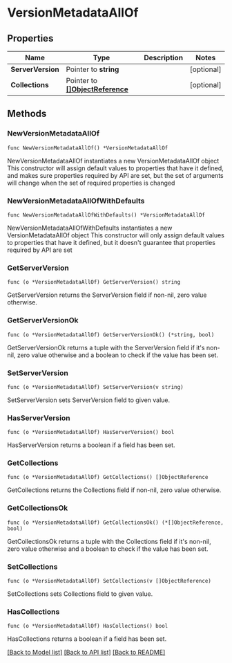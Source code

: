 # VersionMetadataAllOf

## Properties

Name | Type | Description | Notes
------------ | ------------- | ------------- | -------------
**ServerVersion** | Pointer to **string** |  | [optional] 
**Collections** | Pointer to [**[]ObjectReference**](ObjectReference.md) |  | [optional] 

## Methods

### NewVersionMetadataAllOf

`func NewVersionMetadataAllOf() *VersionMetadataAllOf`

NewVersionMetadataAllOf instantiates a new VersionMetadataAllOf object
This constructor will assign default values to properties that have it defined,
and makes sure properties required by API are set, but the set of arguments
will change when the set of required properties is changed

### NewVersionMetadataAllOfWithDefaults

`func NewVersionMetadataAllOfWithDefaults() *VersionMetadataAllOf`

NewVersionMetadataAllOfWithDefaults instantiates a new VersionMetadataAllOf object
This constructor will only assign default values to properties that have it defined,
but it doesn't guarantee that properties required by API are set

### GetServerVersion

`func (o *VersionMetadataAllOf) GetServerVersion() string`

GetServerVersion returns the ServerVersion field if non-nil, zero value otherwise.

### GetServerVersionOk

`func (o *VersionMetadataAllOf) GetServerVersionOk() (*string, bool)`

GetServerVersionOk returns a tuple with the ServerVersion field if it's non-nil, zero value otherwise
and a boolean to check if the value has been set.

### SetServerVersion

`func (o *VersionMetadataAllOf) SetServerVersion(v string)`

SetServerVersion sets ServerVersion field to given value.

### HasServerVersion

`func (o *VersionMetadataAllOf) HasServerVersion() bool`

HasServerVersion returns a boolean if a field has been set.

### GetCollections

`func (o *VersionMetadataAllOf) GetCollections() []ObjectReference`

GetCollections returns the Collections field if non-nil, zero value otherwise.

### GetCollectionsOk

`func (o *VersionMetadataAllOf) GetCollectionsOk() (*[]ObjectReference, bool)`

GetCollectionsOk returns a tuple with the Collections field if it's non-nil, zero value otherwise
and a boolean to check if the value has been set.

### SetCollections

`func (o *VersionMetadataAllOf) SetCollections(v []ObjectReference)`

SetCollections sets Collections field to given value.

### HasCollections

`func (o *VersionMetadataAllOf) HasCollections() bool`

HasCollections returns a boolean if a field has been set.


[[Back to Model list]](../README.md#documentation-for-models) [[Back to API list]](../README.md#documentation-for-api-endpoints) [[Back to README]](../README.md)


